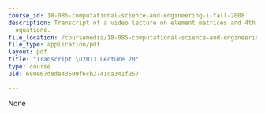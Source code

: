 ```yaml
---
course_id: 18-085-computational-science-and-engineering-i-fall-2008
description: Transcript of a video lecture on element matrices and 4th order bending
  equations.
file_location: /coursemedia/18-085-computational-science-and-engineering-i-fall-2008/680e67d8da43509f6cb2741ca341f257_18-085F08-L20.pdf
file_type: application/pdf
layout: pdf
title: "Transcript \u2013 Lecture 20"
type: course
uid: 680e67d8da43509f6cb2741ca341f257

---
```

None